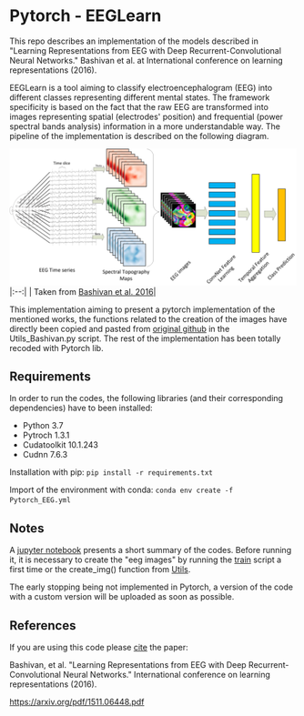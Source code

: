 # Pytorch - EEGLearn 

This repo describes an implementation of the models described in "Learning Representations from EEG with Deep Recurrent-Convolutional Neural Networks." Bashivan et al. at International conference on learning representations (2016).

EEGLearn is a tool aiming to classify electroencephalogram (EEG) into different classes representing different mental states. The framework specificity is based on the fact that the raw EEG are transformed into images representing spatial (electrodes' position) and frequential (power spectral bands analysis) information in a more understandable way. The pipeline of the implementation is described on the following diagram.

![alt text](diagram.png "Converting EEG recordings to movie snippets")
|:--:| 
| Taken from [Bashivan et al. 2016](https://arxiv.org/pdf/1511.06448.pdf)|


This implementation aiming to present a pytorch implementation of the mentioned works, the functions related to the creation of the images have directly been copied and pasted from [original github](https://github.com/pbashivan/EEGLearn) in the Utils_Bashivan.py script. The rest of the implementation has been totally recoded with Pytorch lib.

## Requirements

In order to run the codes, the following libraries (and their corresponding dependencies) have to been installed:

- Python     3.7
- Pytroch     1.3.1
- Cudatoolkit     10.1.243
- Cudnn     7.6.3

Installation with pip: `pip install -r requirements.txt`

Import of the environment with conda: `conda env create -f Pytorch_EEG.yml`


## Notes 

A [jupyter notebook](EEGLearn_ShortDemo.ipynb) presents a short summary of the codes. Before running it, it is necessary to create the "eeg images" by running the [train](Train.py) script a first time or the create_img() function from [Utils](Utils.py). 

The early stopping being not implemented in Pytorch, a version of the code with a custom version will be uploaded as soon as possible.


## References 

If you are using this code please [cite](Cite.bib) the paper:

Bashivan, et al. "Learning Representations from EEG with Deep Recurrent-Convolutional Neural Networks." International conference on learning representations (2016).

https://arxiv.org/pdf/1511.06448.pdf
